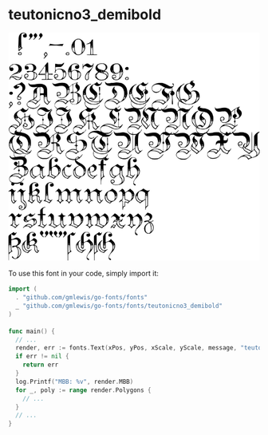 # teutonicno3_demibold

![teutonicno3_demibold](teutonicno3_demibold.png)

To use this font in your code, simply import it:

```go
import (
  . "github.com/gmlewis/go-fonts/fonts"
  _ "github.com/gmlewis/go-fonts/fonts/teutonicno3_demibold"
)

func main() {
  // ...
  render, err := fonts.Text(xPos, yPos, xScale, yScale, message, "teutonicno3_demibold", Center)
  if err != nil {
    return err
  }
  log.Printf("MBB: %v", render.MBB)
  for _, poly := range render.Polygons {
    // ...
  }
  // ...
}
```
